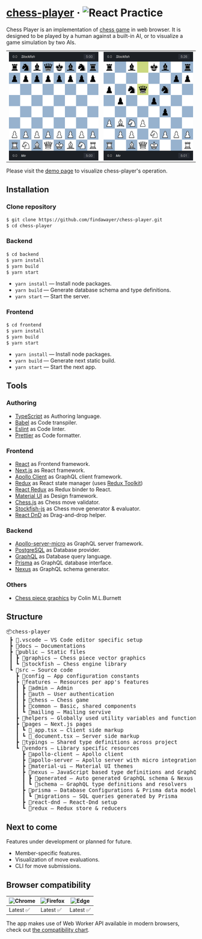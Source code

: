 # [chess-player](https://chess-player.vercel.app/) &middot; <img src="https://img.shields.io/badge/React-Practice-blue" alt="React Practice">

Chess Player is an implementation of [chess game](https://en.wikipedia.org/wiki/Chess) in web browser. It is designed to be played by a human against a built-in AI, or to visualize a game simulation by two AIs.

<table>
  <tbody>
    <tr>
      <td>
        <img src="./assets/chess-player-preview-1.png" alt="Chess Player preview" width="250" style="vertical-align: top;" />
      </td>
      <td>
        <img src="./assets/chess-player-preview-2.png" alt="" width="250" style="vertical-align: top;" />
      </td>
    </tr>
  </tbody>
</table>

Please visit the [demo page](https://chess-player.vercel.app/) to visualize chess-player's operation.

## Installation

### Clone repository

```
$ git clone https://github.com/findawayer/chess-player.git
$ cd chess-player
```

### Backend

```
$ cd backend
$ yarn install
$ yarn build
$ yarn start
```

- `yarn install` — Install node packages.
- `yarn build` — Generate database schema and type definitions.
- `yarn start` — Start the server.

### Frontend

```
$ cd frontend
$ yarn install
$ yarn build
$ yarn start
```

- `yarn install` — Install node packages.
- `yarn build` — Generate next static build.
- `yarn start` — Start the next app.

## Tools

### Authoring

- [TypeScript](https://github.com/microsoft/TypeScript) as Authoring language.
- [Babel](https://github.com/babel/babel) as Code transpiler.
- [Eslint](https://github.com/eslint/eslint) as Code linter.
- [Prettier](https://github.com/prettier/prettier) as Code formatter.

### Frontend

- [React](https://github.com/facebook/react) as Frontend framework.
- [Next.js](https://github.com/vercel/next.js/) as React framework.
- [Apollo Client](https://github.com/apollographql/apollo-client) as GraphQL client framework.
- [Redux](https://github.com/reduxjs/redux) as React state manager (uses [Redux Toolkit](https://github.com/reduxjs/redux-toolkit))
- [React Redux](https://github.com/reduxjs/react-redux) as Redux binder to React.
- [Material UI](https://github.com/mui-org/material-ui) as Design framework.
- [Chess.js](https://github.com/jhlywa/chess.js) as Chess move validator.
- [Stockfish-js](https://github.com/exoticorn/stockfish-js) as Chess move generator &amp; evaluator.
- [React DnD](https://github.com/react-dnd/react-dnd) as Drag-and-drop helper.

### Backend

- [Apollo-server-micro](https://github.com/apollographql/apollo-server) as GraphQL server framework.
- [PostgreSQL](https://www.postgresql.org/) as Database provider.
- [GraphQL](https://github.com/graphql) as Database query language.
- [Prisma](https://github.com/prisma/prisma) as GraphQL database interface.
- [Nexus](https://github.com/graphql-nexus/nexus) as GraphQL schema generator.

### Others

- [Chess piece graphics](https://commons.wikimedia.org/wiki/Category:SVG_chess_pieces) by Colin M.L.Burnett

## Structure

<pre>
📦chess-player
 ┣ 📂.vscode — VS Code editor specific setup
 ┣ 📂docs — Documentations
 ┣ 📂public — Static files
 ┃ ┣ 📂graphics — Chess piece vector graphics
 ┃ ┗ 📂stockfish — Chess engine library
 ┗ 📂src — Source code
   ┣ 📂config — App configuration constants
   ┣ 📂features — Resources per app's features
   ┃ ┣ 📂admin — Admin
   ┃ ┣ 📂auth — User authentication
   ┃ ┣ 📂chess — Chess game
   ┃ ┣ 📂common — Basic, shared components
   ┃ ┗ 📂mailing — Mailing servive
   ┣ 📂helpers — Globally used utility variables and functions
   ┣ 📂pages — Next.js pages
   ┃ ┗ 📜_app.tsx — Client side markup
   ┃ ┗ 📜_document.tsx — Server side markup
   ┣ 📂typings — Shared type definitions across project
   ┗ 📂vendors — Library specific resources
     ┣ 📂apollo-client — Apollo client
     ┣ 📂apollo-server — Apollo server with micro integration
     ┣ 📂material-ui — Material UI themes
     ┣ 📂nexus — JavaScript based type definitions and GraphQL schema
     ┃ ┣ 📂generated — Auto generated GraphQL schema & Nexus type definitions
     ┃ ┗ 📂schema — GraphQL type definitions and resolvers
     ┣ 📂prisma — Database Configurations & Prisma data model
     ┃ ┗ 📂migrations — SQL queries generated by Prisma
     ┣ 📂react-dnd — React-Dnd setup
     ┗ 📂redux — Redux store & reducers
</pre>

## Next to come

Features under development or planned for future.

- Member-specific features.
- Visualization of move evaluations.
- CLI for move submissions.

## Browser compatibility

<!-- prettier-ignore-start -->
| ![Chrome](https://raw.githubusercontent.com/alrra/browser-logos/master/src/chrome/chrome_48x48.png) | ![Firefox](https://raw.githubusercontent.com/alrra/browser-logos/master/src/firefox/firefox_48x48.png) | ![Edge](https://raw.githubusercontent.com/alrra/browser-logos/master/src/edge/edge_48x48.png)
--- | --- | --- |
Latest ✅ | Latest ✅ | Latest ✅
<!-- prettier-ignore-end -->

The app makes use of Web Worker API available in modern browsers, check out [the compatibility chart](https://caniuse.com/webworkers).

